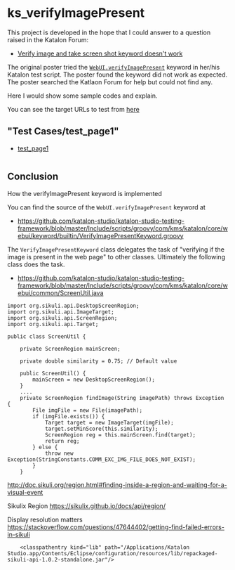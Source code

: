 # ks_verifyImagePresent

This project is developed in the hope that I could answer to a question raised in the Katalon Forum:

- [Verify image and take screen shot keyword doesn't work](https://forum.katalon.com/t/verify-image-and-take-screen-shot-keyword-doesnt-work/108573)

The original poster tried the [`WebUI.verifyImagePresent`](https://docs.katalon.com/docs/katalon-studio/keywords/keyword-description-in-katalon-studio/web-ui-keywords/webui-verify-image-present) keyword in her/his Katalon test script. The poster found the keyword did not work as expected. The poster searched the Katlaon Forum for help but could not find any.

Here I would show some sample codes and explain.

You can see the target URLs to test from [here](https://kazurayam.github.io/ks_verifyImagePresent/)

## "Test Cases/test_page1"

- [test_page1](https://github.com/kazurayam/ks_verifyImagePresent/blob/develop/Scripts/test_page1/Script1701309121815.groovy)

```

```

## Conclusion







How the verifyImagePresent keyword is implemented

You can find the source of the `WebUI.verifyImagePresent` keyword at

- https://github.com/katalon-studio/katalon-studio-testing-framework/blob/master/Include/scripts/groovy/com/kms/katalon/core/webui/keyword/builtin/VerifyImagePresentKeyword.groovy

The `VerifyImagePresentKeyword` class delegates the task of "verifying if the image is present in the web page" to other classes. Ultimately the following class does the task.

- https://github.com/katalon-studio/katalon-studio-testing-framework/blob/master/Include/scripts/groovy/com/kms/katalon/core/webui/common/ScreenUtil.java

```
import org.sikuli.api.DesktopScreenRegion;
import org.sikuli.api.ImageTarget;
import org.sikuli.api.ScreenRegion;
import org.sikuli.api.Target;

public class ScreenUtil {

    private ScreenRegion mainScreen;
    
    private double similarity = 0.75; // Default value

    public ScreenUtil() {
        mainScreen = new DesktopScreenRegion();
    }
    ....
    private ScreenRegion findImage(String imagePath) throws Exception {
        File imgFile = new File(imagePath);
        if (imgFile.exists()) {
            Target target = new ImageTarget(imgFile);
            target.setMinScore(this.similarity);
            ScreenRegion reg = this.mainScreen.find(target);
            return reg;
        } else {
            throw new Exception(StringConstants.COMM_EXC_IMG_FILE_DOES_NOT_EXIST);
        }
    }
```




http://doc.sikuli.org/region.html#finding-inside-a-region-and-waiting-for-a-visual-event

Sikulix Region
https://sikulix.github.io/docs/api/region/

Display resolution matters
https://stackoverflow.com/questions/47644402/getting-find-failed-errors-in-sikuli

```
	<classpathentry kind="lib" path="/Applications/Katalon Studio.app/Contents/Eclipse/configuration/resources/lib/repackaged-sikuli-api-1.0.2-standalone.jar"/>
```
